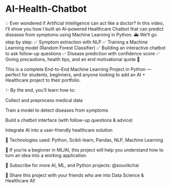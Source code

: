 # AI-Health-Chatbot
💡 Ever wondered if Artificial Intelligence can act like a doctor? In this video, I’ll show you how I built an AI-powered Healthcare Chatbot that can predict diseases from symptoms using Machine Learning in Python. 🚑
We’ll go step by step:
✅ Symptom extraction with NLP
✅ Training a Machine Learning model (Random Forest Classifier)
✅ Building an interactive chatbot to ask follow-up questions
✅ Disease prediction with confidence score
✅ Giving precautions, health tips, and an end motivational quote 💬

This is a complete End-to-End Machine Learning Project in Python — perfect for students, beginners, and anyone looking to add an AI + Healthcare project to their portfolio.

✨ By the end, you’ll learn how to:

Collect and preprocess medical data

Train a model to detect diseases from symptoms

Build a chatbot interface (with follow-up questions & advice)

Integrate AI into a user-friendly healthcare solution

📌 Technologies used: Python, Scikit-learn, Pandas, NLP, Machine Learning

💬 If you’re a beginner in ML/AI, this project will help you understand how to turn an idea into a working application.

🔔 Subscribe for more AI, ML, and Python projects: @souvikchai

📢 Share this project with your friends who are into Data Science & Healthcare AI!
